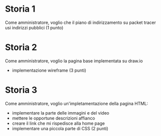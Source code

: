 # Storia 1
Come amministratore, voglio che il piano di indirizzamento su packet tracer usi indirizzi pubblici (1 punto)

# Storia 2
Come amministratore, voglio la pagina base implementata su draw.io 
 -  implementazione wireframe (3 punti)

# Storia 3
Come amministratore, voglio un'impletamentazione della pagina HTML:
-  implementare la parte delle immagini e del video 
-  mettere le opportune descrizioni affianco
-  creare il link che mi rispedisce alla home page
-  implementare una piccola parte di CSS   (2 punti)
